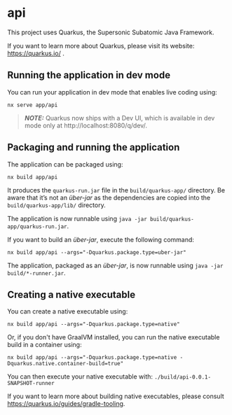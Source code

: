 # api

This project uses Quarkus, the Supersonic Subatomic Java Framework.

If you want to learn more about Quarkus, please visit its website: https://quarkus.io/ .

## Running the application in dev mode

You can run your application in dev mode that enables live coding using:

```shell script
nx serve app/api
```

> **_NOTE:_** Quarkus now ships with a Dev UI, which is available in dev mode only at http://localhost:8080/q/dev/.

## Packaging and running the application

The application can be packaged using:

```shell script
nx build app/api
```

It produces the `quarkus-run.jar` file in the `build/quarkus-app/` directory.
Be aware that it’s not an _über-jar_ as the dependencies are copied into the `build/quarkus-app/lib/` directory.

The application is now runnable using `java -jar build/quarkus-app/quarkus-run.jar`.

If you want to build an _über-jar_, execute the following command:

```shell script
nx build app/api --args="-Dquarkus.package.type=uber-jar"
```

The application, packaged as an _über-jar_, is now runnable using `java -jar build/*-runner.jar`.

## Creating a native executable

You can create a native executable using:

```shell script
nx build app/api --args="-Dquarkus.package.type=native"
```

Or, if you don't have GraalVM installed, you can run the native executable build in a container using:

```shell script
nx build app/api --args="-Dquarkus.package.type=native -Dquarkus.native.container-build=true"
```

You can then execute your native executable with: `./build/api-0.0.1-SNAPSHOT-runner`

If you want to learn more about building native executables, please consult https://quarkus.io/guides/gradle-tooling.
